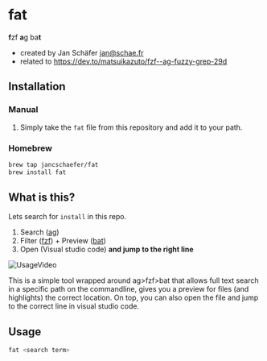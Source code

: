 # fat
**f**zf **a**g ba**t**

- created by Jan Schäfer <jan@schae.fr>
- related to https://dev.to/matsuikazuto/fzf--ag-fuzzy-grep-29d

## Installation

### Manual
1. Simply take the ```fat``` file from this repository and add it to your path.

### Homebrew
```bash
brew tap jancschaefer/fat
brew install fat
```

## What is this?

Lets search for ```install``` in this repo.

1. Search ([ag](https://github.com/ggreer/the_silver_searcher))
2. Filter ([fzf](https://github.com/junegunn/fzf)) + Preview ([bat](https://github.com/sharkdp/bat))
3. Open (Visual studio code) **and jump to the right line**


![UsageVideo](http://www.schae.fr/uploads/fat_tutorial.gif)

This is a simple tool wrapped around ag>fzf>bat that allows full text search in a specific path on the commandline, gives you a preview for files (and highlights) the correct location. On top, you can also open the file and jump to the correct line in visual studio code.

## Usage

```bash
fat <search term>
```
